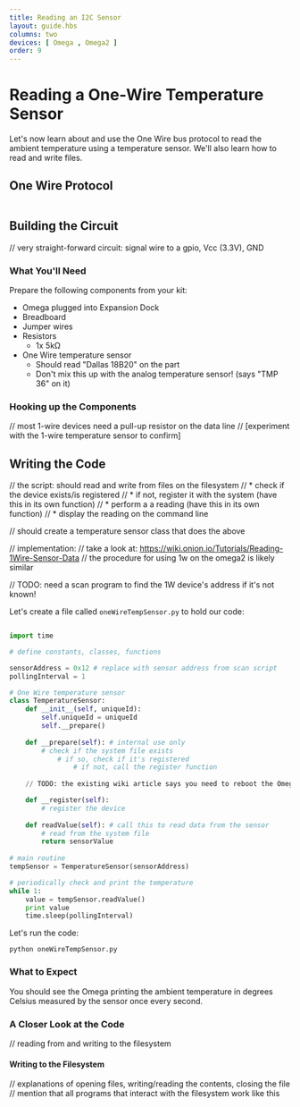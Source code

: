 ```yaml
---
title: Reading an I2C Sensor
layout: guide.hbs
columns: two
devices: [ Omega , Omega2 ]
order: 9
---
```


# Reading a One-Wire Temperature Sensor

<!-- // in this experiment we will:
//  * introduce the one-wire bus protocol
//  * read the ambient temperature using a sensor
//  * learn how to read and write files -->

Let's now learn about and use the One Wire bus protocol to read the ambient temperature using a temperature sensor. We'll also learn how to read and write files.

## One Wire Protocol

<!-- one wire -->
```{r child = '../../shared/one-wire.md'}
```

## Building the Circuit

// very straight-forward circuit: signal wire to a gpio, Vcc (3.3V), GND

### What You'll Need

Prepare the following components from your kit:

* Omega plugged into Expansion Dock
* Breadboard
* Jumper wires
* Resistors
    * 1x 5kΩ
* One Wire temperature sensor
    * Should read "Dallas 18B20" on the part
    * Don't mix this up with the analog temperature sensor! (says "TMP 36" on it)

### Hooking up the Components

// most 1-wire devices need a pull-up resistor on the data line
// [experiment with the 1-wire temperature sensor to confirm]


## Writing the Code


// the script: should read and write from files on the filesystem
//  * check if the device exists/is registered
//    * if not, register it with the system (have this in its own function)
//  * perform a a reading (have this in its own function)
//  * display the reading on the command line

// should create a temperature sensor class that does the above

// implementation:
// take a look at: https://wiki.onion.io/Tutorials/Reading-1Wire-Sensor-Data
//  the procedure for using 1w on the omega2 is likely similar

<!-- // from gabe: o2 firmware 0.1.6b136 has the following files in /etc/modules.d:
./55-sound-soc-core ## the existing wiki article says to use 55-w1-gpio-custom
./w1-master-gpio ## only contains "w1-gpio"
./w1-slave-therm ## only contains "w1_therm"
(no files with the word "custom")
I'm guessing it's one of these, will come back to this later. Not exactly sure how this works yet, I need the sensor to try it out
-->

// TODO: need a scan program to find the 1W device's address if it's not known!

Let's create a file called `oneWireTempSensor.py` to hold our code:

``` python

import time

# define constants, classes, functions

sensorAddress = 0x12 # replace with sensor address from scan script
pollingInterval = 1

# One Wire temperature sensor
class TemperatureSensor:
    def __init__(self, uniqueId):
        self.uniqueId = uniqueId
        self.__prepare()
    
    def __prepare(self): # internal use only
        # check if the system file exists
            # if so, check if it's registered
                # if not, call the register function
                
    // TODO: the existing wiki article says you need to reboot the Omega to set up a new 1W sensor

    def __register(self):
        # register the device    
        
    def readValue(self): # call this to read data from the sensor
        # read from the system file
        return sensorValue
        
# main routine
tempSensor = TemperatureSensor(sensorAddress)

# periodically check and print the temperature
while 1:
    value = tempSensor.readValue()
    print value
    time.sleep(pollingInterval)

```

Let's run the code:
```
python oneWireTempSensor.py
```

### What to Expect

<!-- // run the program, get a print-out on the command line of the current temperature -->
You should see the Omega printing the ambient temperature in degrees Celsius measured by the sensor once every second.

### A Closer Look at the Code

// reading from and writing to the filesystem

#### Writing to the Filesystem

// explanations of opening files, writing/reading the contents, closing the file
// mention that all programs that interact with the filesystem work like this
